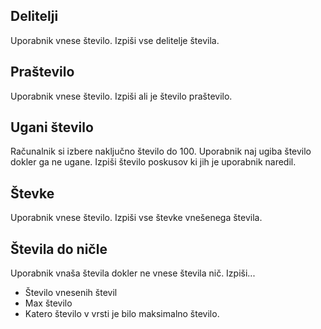 ## Delitelji
Uporabnik vnese število.
Izpiši vse delitelje števila.

## Praštevilo
Uporabnik vnese število.
Izpiši ali je število praštevilo.

## Ugani število
Računalnik si izbere naključno število do 100.
Uporabnik naj ugiba število dokler ga ne ugane.
Izpiši število poskusov ki jih je uporabnik naredil.

## Števke
Uporabnik vnese število.
Izpiši vse števke vnešenega števila.

## Števila do ničle
Uporabnik vnaša števila dokler ne vnese števila nič.
Izpiši...
* Število vnesenih števil
* Max število
* Katero število v vrsti je bilo maksimalno število.
